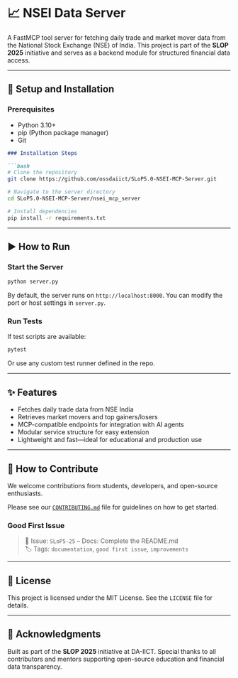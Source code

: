 
# 📈 NSEI Data Server

A FastMCP tool server for fetching daily trade and market mover data from the National Stock Exchange (NSE) of India. This project is part of the **SLOP 2025** initiative and serves as a backend module for structured financial data access.

---

## 🚀 Setup and Installation

### Prerequisites

- Python 3.10+
- pip (Python package manager)
- Git
```markdown
### Installation Steps

```bash
# Clone the repository
git clone https://github.com/ossdaiict/SLoP5.0-NSEI-MCP-Server.git

# Navigate to the server directory
cd SLoP5.0-NSEI-MCP-Server/nsei_mcp_server

# Install dependencies
pip install -r requirements.txt
```

---

## ▶️ How to Run

### Start the Server

```bash
python server.py
```

By default, the server runs on `http://localhost:8000`. You can modify the port or host settings in `server.py`.

### Run Tests

If test scripts are available:

```bash
pytest
```

Or use any custom test runner defined in the repo.

---

## ✨ Features

- Fetches daily trade data from NSE India
- Retrieves market movers and top gainers/losers
- MCP-compatible endpoints for integration with AI agents
- Modular service structure for easy extension
- Lightweight and fast—ideal for educational and production use

---

## 🤝 How to Contribute

We welcome contributions from students, developers, and open-source enthusiasts.

Please see our [`CONTRIBUTING.md`](./CONTRIBUTING.md) file for guidelines on how to get started.

### Good First Issue

> 📌 Issue: `SLoP5-25` – Docs: Complete the README.md  
> 🏷️ Tags: `documentation`, `good first issue`, `improvements`

---

## 📄 License

This project is licensed under the MIT License. See the `LICENSE` file for details.

---

## 🙌 Acknowledgments

Built as part of the **SLOP 2025** initiative at DA-IICT. Special thanks to all contributors and mentors supporting open-source education and financial data transparency.
